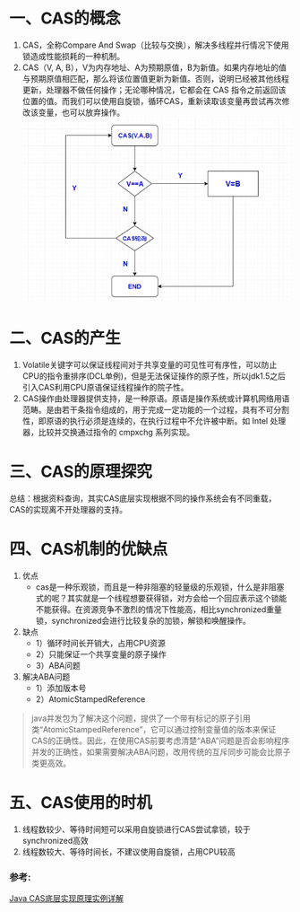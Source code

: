 # 一、CAS的概念
1. CAS，全称Compare And Swap（比较与交换），解决多线程并行情况下使用锁造成性能损耗的一种机制。
2. CAS（V, A, B），V为内存地址、A为预期原值，B为新值。如果内存地址的值与预期原值相匹配，那么将该位置值更新为新值。否则，说明已经被其他线程更新，处理器不做任何操作；无论哪种情况，它都会在 CAS 指令之前返回该位置的值。而我们可以使用自旋锁，循环CAS，重新读取该变量再尝试再次修改该变量，也可以放弃操作。
![cas](images/cas.png)
# 二、CAS的产生
1. Volatile关键字可以保证线程间对于共享变量的可见性可有序性，可以防止CPU的指令重排序(DCL单例)，但是无法保证操作的原子性，所以jdk1.5之后引入CAS利用CPU原语保证线程操作的院子性。
2. CAS操作由处理器提供支持，是一种原语。原语是操作系统或计算机网络用语范畴。是由若干条指令组成的，用于完成一定功能的一个过程，具有不可分割性，即原语的执行必须是连续的，在执行过程中不允许被中断。如 Intel 处理器，比较并交换通过指令的 cmpxchg 系列实现。

# 三、CAS的原理探究
总结：根据资料查询，其实CAS底层实现根据不同的操作系统会有不同重载，CAS的实现离不开处理器的支持。
# 四、CAS机制的优缺点
1. 优点
    - cas是一种乐观锁，而且是一种非阻塞的轻量级的乐观锁，什么是非阻塞式的呢？其实就是一个线程想要获得锁，对方会给一个回应表示这个锁能不能获得。在资源竞争不激烈的情况下性能高，相比synchronized重量锁，synchronized会进行比较复杂的加锁，解锁和唤醒操作。
2. 缺点
    - 1）循环时间长开销大，占用CPU资源
    - 2）只能保证一个共享变量的原子操作
    - 3）ABA问题
3. 解决ABA问题
   - 1）添加版本号
   - 2）AtomicStampedReference

>java并发包为了解决这个问题，提供了一个带有标记的原子引用类“AtomicStampedReference”，它可以通过控制变量值的版本来保证CAS的正确性。因此，在使用CAS前要考虑清楚“ABA”问题是否会影响程序并发的正确性，如果需要解决ABA问题，改用传统的互斥同步可能会比原子类更高效。

# 五、CAS使用的时机
1. 线程数较少、等待时间短可以采用自旋锁进行CAS尝试拿锁，较于synchronized高效
2. 线程数较大、等待时间长，不建议使用自旋锁，占用CPU较高

### **参考:** 
[Java CAS底层实现原理实例详解](https://www.jb51.net/article/178206.htm)